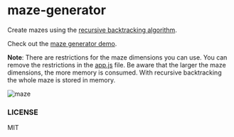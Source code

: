 # maze-generator
Create mazes using the [recursive backtracking algorithm](https://en.wikipedia.org/wiki/Maze_generation_algorithm#Recursive_backtracker).

Check out the [maze generator demo](https://keesiemeijer.github.io/maze-generator/).

**Note**: There are restrictions for the maze dimensions you can use. You can remove the restrictions in the [app.js](https://github.com/keesiemeijer/maze-generator/blob/master/src/app.js) file. Be aware that the larger the maze dimensions, the more memory is consumed. With recursive backtracking the whole maze is stored in memory.

![maze](https://user-images.githubusercontent.com/1436618/31435714-dc56ce68-ae80-11e7-9978-b9ebc0b49967.png)

### LICENSE

MIT
